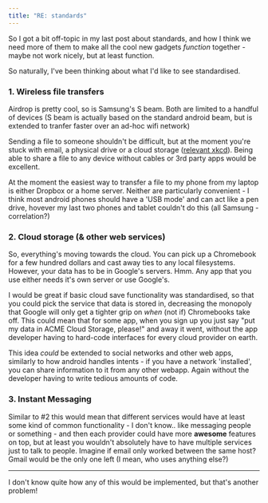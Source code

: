 ```yaml
---
title: "RE: standards"
---
```


So I got a bit off-topic in my last post about standards, and how I think we need more of them to make all the cool new gadgets _function_ together - maybe not work nicely, but at least function.

So naturally, I've been thinking about what I'd like to see standardised.

### 1. Wireless file transfers

Airdrop is pretty cool, so is Samsung's S beam. Both are limited to a handful of devices (S beam is actually based on the standard android beam, but is extended to tranfer faster over an ad-hoc wifi network)

Sending a file to someone shouldn't be difficult, but at the moment you're stuck with email, a physical drive or a cloud storage ([relevant xkcd](https://xkcd.com/949/)). Being able to share a file to any device without cables or 3rd party apps would be excellent.

At the moment the easiest way to transfer a file to my phone from my laptop is either Dropbox or a home server. Neither are particularly convenient - I think most android phones should have a 'USB mode' and can act like a pen drive, hovever my last two phones and tablet couldn't do this (all Samsung - correlation?)

### 2. Cloud storage (& other web services)

So, everything's moving towards the cloud. You can pick up a Chromebook for a few hundred dollars and cast away ties to any local filesystems. However, your data has to be in Google's servers. Hmm. Any app that you use either needs it's own server or use Google's.

I would be great if basic cloud save functionality was standardised, so that you could pick the service that data is stored in, decreasing the monopoly that Google will only get a tighter grip on _when_ (not if) Chromebooks take off. This could mean that for some app, when you sign up you just say "put my data in ACME Cloud Storage, please!" and away it went, without the app developer having to hard-code interfaces for every cloud provider on earth.

This idea _could_ be extended to social networks and other web apps, similarly to how android handles intents - if you have a network 'installed', you can share information to it from any other webapp. Again without the developer having to write tedious amounts of code.

### 3. Instant Messaging

Similar to #2 this would mean that different services would have at least some kind of common functionality - I don't know.. like messaging people or something - and then each provider could have more **awesome** features on top, but at least you wouldn't absolutely have to have multiple services just to talk to people. Imagine if email only worked between the same host? Gmail would be the only one left (I mean, who uses anything else?)

---

I don't know quite how any of this would be implemented, but that's another problem!
